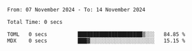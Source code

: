 <!--START_SECTION:waka-->

```txt
From: 07 November 2024 - To: 14 November 2024

Total Time: 0 secs

TOML   0 secs          █████████████████████▒░░░   84.85 %
MDX    0 secs          ███▓░░░░░░░░░░░░░░░░░░░░░   15.15 %
```

<!--END_SECTION:waka-->